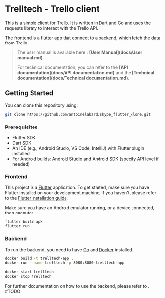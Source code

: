 # Trelltech - Trello client

This is a simple client for Trello. It is written in Dart and Go and uses the requests library to interact with the
Trello API.

The frontend is a flutter app that connect to a backend, which fetch the data from Trello.

> The user manual is available here : **[User Manual](docs/User manual.md)**.
>
> For technical documentation, you can refer to the **[API documentation](docs/API documentation.md)** and
> the **[Technical documentation](docs/Technical documentation.md)**.

## Getting Started

You can clone this repository using:

```bash
git clone https://github.com/antoinelabard/skype_flutter_clone.git 
```

### Prerequisites

- Flutter SDK
- Dart SDK
- An IDE (e.g., Android Studio, VS Code, IntelliJ) with Flutter plugin installed
- For Android builds: Android Studio and Android SDK (specify API level if needed)

### Frontend

This project is a [Flutter](https://flutter.dev/) application. To get started, make sure you have Flutter installed on
your development machine. If you haven't, please refer to
the [Flutter installation guide](https://flutter.dev/docs/get-started/install).

Make sure you have an Android emulator running, or a device connected, then execute:

```
flutter build apk
flutter run
```

### Backend

To run the backend, you need to have [Go](https://go.dev/) and [Docker](https://www.docker.com/) installed.

```bash
docker build -t trelltech-app .
docker run --name trelltech -p 8080:8080 trelltech-app

docker start trelltech
docker stop trelltech
```

For further documentation on how to use the backend, please refer to . #TODO
